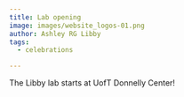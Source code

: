 ```yaml
---
title: Lab opening
image: images/website_logos-01.png
author: Ashley RG Libby
tags:
  - celebrations

---
```


The Libby lab starts at UofT Donnelly Center! 

